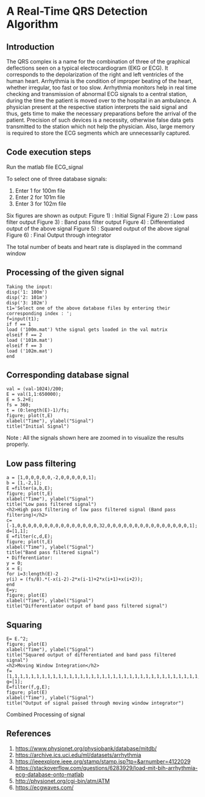 <h1>A Real-Time QRS Detection Algorithm</h1>
<h2>Introduction</h2>
The QRS complex is a name for the combination of three of the graphical deflections seen on a typical electrocardiogram (EKG or ECG). It corresponds to the depolarization of the right and left ventricles of the human heart.
Arrhythmia is the condition of improper beating of the heart, whether irregular, too fast or too slow. Arrhythmia monitors help in real time checking and transmission of abnormal ECG signals to a central station, during the time the patient is moved over to the hospital in an ambulance. A physician present at the respective station interprets the said signal and thus, gets time to make the necessary preparations before the arrival of the patient.
Precision of such devices is a necessity, otherwise false data gets transmitted to the station which not help the physician. Also, large memory is required to store the ECG segments which are unnecessarily captured.
<br>

<h2>Code execution steps</h2>
Run the matlab file ECG_signal

To select one of three database signals:
1) Enter 1 for 100m file
2) Enter 2 for 101m file
3) Enter 3 for 102m file

Six figures are shown as output:
Figure 1) : Initial Signal
Figure 2) : Low pass filter output
Figure 3) : Band pass filter output
Figure 4) : Differentiated output of the above signal
Figure 5) : Squared output of the above signal
Figure 6) : Final Output through integrator

The total number of beats and heart rate is displayed in the command window  

<h2>Processing of the given signal</h2>

```
Taking the input:
disp('1: 100m')
disp('2: 101m')
disp('3: 102m')
t1='Select one of the above database files by entering their corresponding index : ';
f=input(t1);
if f == 1
load ('100m.mat') %the signal gets loaded in the val matrix
elseif f == 2
load ('101m.mat')
elseif f == 3
load ('102m.mat')
end
```
<h2>Corresponding database signal</h2>

```
val = (val-1024)/200;
E = val(1,1:650000);
E = 5.2+E;
fs = 360;
t = (0:length(E)-1)/fs;
figure; plot(t,E)
xlabel("Time"), ylabel("Signal")
title("Initial Signal")
```
Note : All the signals shown here are zoomed in to visualize the results properly.
<h2>Low pass filtering</h2>

```
a = [1,0,0,0,0,0,-2,0,0,0,0,0,1];
b = [1,-2,1];
E =filter(a,b,E);
figure; plot(t,E)
xlabel("Time"), ylabel("Signal")
title("Low pass filtered signal")
<h2>High pass filtering of low pass filtered signal (Band pass filtering)</h2>
c=[-1,0,0,0,0,0,0,0,0,0,0,0,0,0,0,0,32,0,0,0,0,0,0,0,0,0,0,0,0,0,0,0,1];
d=[1,1];
E =filter(c,d,E);
figure; plot(t,E)
xlabel("Time"), ylabel("Signal")
title("Band pass filtered signal")
• Differentiator:
y = 0;
x = E;
for i=3:length(E)-2
y(i) = (fs/8).*(-x(i-2)-2*x(i-1)+2*x(i+1)+x(i+2));
end
E=y;
figure; plot(E)
xlabel("Time"), ylabel("Signal")
title("Differentiator output of band pass filtered signal")
```
<h2>Squaring</h2>

```
E= E.^2;
figure; plot(E)
xlabel("Time"), ylabel("Signal")
title("Squared output of differentiated and band pass filtered signal")
<h2>Moving Window Integration</h2>
f=[1,1,1,1,1,1,1,1,1,1,1,1,1,1,1,1,1,1,1,1,1,1,1,1,1,1,1,1,1,1,1,1,1,1,1,1,1,1,1,1,1,1,1,1,1,1,1,1,1,1,1,1,1,1];
g=[1];
E=filter(f,g,E);
figure; plot(E)
xlabel("Time"), ylabel("Signal")
title("Output of signal passed through moving window integrator")
```
Combined Processing of signal
<h2>References</h2>

1) https://www.physionet.org/physiobank/database/mitdb/
2) https://archive.ics.uci.edu/ml/datasets/arrhythmia
3) https://ieeexplore.ieee.org/stamp/stamp.jsp?tp=&arnumber=4122029
4) https://stackoverflow.com/questions/6283929/load-mit-bih-arrhythmia-ecg-database-onto-matlab
5) http://physionet.org/cgi-bin/atm/ATM
6) https://ecgwaves.com/
